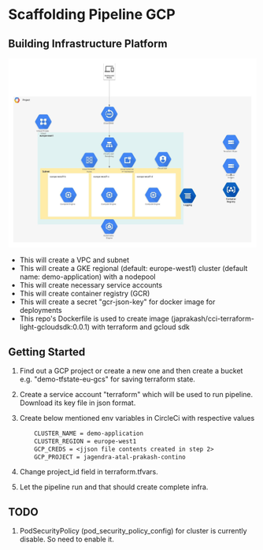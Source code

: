# Scaffolding Pipeline GCP

## Building Infrastructure Platform

![Cloud Architecture](images/GCP-GKE-Infra.jpeg)

- This will create a VPC and subnet
- This will create a GKE regional (default: europe-west1) cluster (default name: demo-application) with a nodepool
- This will create necessary service accounts
- This will create container registry (GCR)
- This will create a secret "gcr-json-key" for docker image for deployments
- This repo's Dockerfile is used to create image (japrakash/cci-terraform-light-gcloudsdk:0.0.1) with terraform and gcloud sdk

## Getting Started

1) Find out a GCP project or create a new one and then create a bucket e.g. "demo-tfstate-eu-gcs" for saving terraform state.

2) Create a service account "terraform" which will be used to run pipeline. Download its key file in json format.

3) Create below mentioned env variables in CircleCi with respective values
   
           CLUSTER_NAME = demo-application
           CLUSTER_REGION = europe-west1
           GCP_CREDS = <jjson file contents created in step 2>
           GCP_PROJECT = jagendra-atal-prakash-contino

4) Change project_id field in terraform.tfvars.

5) Let the pipeline run and that should create complete infra.

## TODO

1) PodSecurityPolicy (pod_security_policy_config) for cluster is currently disable. So need to enable it.
